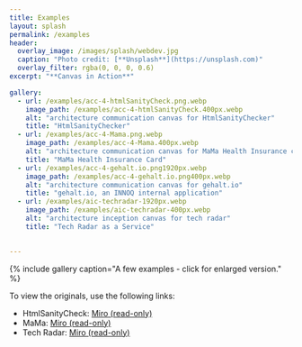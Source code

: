 ```yaml
---
title: Examples
layout: splash
permalink: /examples
header:
  overlay_image: /images/splash/webdev.jpg
  caption: "Photo credit: [**Unsplash**](https://unsplash.com)"
  overlay_filter: rgba(0, 0, 0, 0.6)
excerpt: "**Canvas in Action**"

gallery:
  - url: /examples/acc-4-htmlSanityCheck.png.webp
    image_path: /examples/acc-4-htmlSanityCheck.400px.webp
    alt: "architecture communication canvas for HtmlSanityChecker"
    title: "HtmlSanityChecker"
  - url: /examples/acc-4-Mama.png.webp
    image_path: /examples/acc-4-Mama.400px.webp
    alt: "architecture communication canvas for MaMa Health Insurance card"
    title: "MaMa Health Insurance Card"
  - url: /examples/acc-4-gehalt.io.png1920px.webp
    image_path: /examples/acc-4-gehalt.io.png400px.webp
    alt: "architecture communication canvas for gehalt.io"
    title: "gehalt.io, an INNOQ internal application"
  - url: /examples/aic-techradar-1920px.webp
    image_path: /examples/aic-techradar-400px.webp
    alt: "architecture inception canvas for tech radar"
    title: "Tech Radar as a Service"    

  
---
```


{% include gallery caption="A few examples - click for enlarged version." %}

To view the originals, use the following links:

* HtmlSanityCheck: [Miro (read-only)](https://miro.com/app/board/uXjVM4u3fzg=/?share_link_id=696859326536)
* MaMa: [Miro (read-only)](https://miro.com/app/board/uXjVM7oIZJU=/?share_link_id=608410448102)
* Tech Radar: [Miro (read-only)](https://miro.com/app/board/uXjVM2qGGX0=/?share_link_id=435103217384)